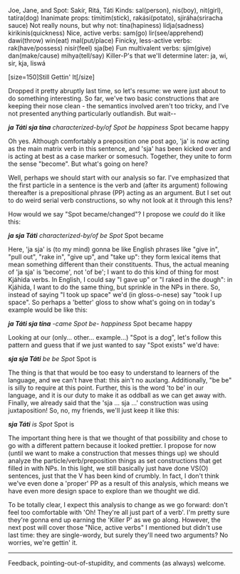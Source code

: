 Joe, Jane, and Spot: Sakír, Ritá, Táti
Kinds: sal(person), nis(boy), nit(girl), tatíra(dog)
Inanimate props: tímitim(stick), rakási(potato), sjiráha(sriracha sauce)
Not really nouns, but why not: tína(hapiness) lídja(sadness) kirikinís(quickness)
Nice, active verbs: sam(go) lir(see/apprehend) dawi(throw) win(eat) mal(put/place)
Finicky, less-active verbs: rak(have/possess) nisír(feel) sja(be)
Fun multivalent verbs: sjim(give) dan(make/cause) mihya(tell/say)
Killer-P's that we'll determine later: ja, wi, sir, kja, liswá

[size=150]Still Gettin' It[/size]

Dropped it pretty abruptly last time, so let's resume: we were just about to do something interesting. So far, we've two basic constructions that are keeping their nose clean - the semantics involved aren't too tricky, and I've not presented anything particularly outlandish. But wait--

**_ja Táti sja tína_**
_characterized-by/of Spot be happiness_
Spot became happy

Oh yes. Although comfortably a preposition one post ago, 'ja' is now acting as the main matrix verb in this sentence, and 'sja' has been kicked over and is acting at best as a case marker or somesuch. Together, they unite to form the sense "become". But what's going on here?

Well, perhaps we should start with our analysis so far. I've emphasized that the first particle in a sentence is the verb and (after its argument) following thereafter is a prepositional phrase (PP) acting as an argument. But I set out to do weird serial verb constructions, so why not look at it through this lens?

How would we say "Spot became/changed"? I propose we *could* do it like this:

**_ja sja Táti_**
_characterized-by/of be Spot_
Spot became

Here, 'ja sja' is (to my mind) gonna be like English phrases like "give in", "pull out", "rake in", "give up", and "take up": they form lexical items that mean something different than their constituents. Thus, the actual meaning of 'ja sja' is 'become', not 'of be'; I want to do this kind of thing for most Kjáhida verbs. In English, I could say "I gave up" or "I raked in the dough": in Kjáhida, I want to do the same thing, but sprinkle in the NPs in there. So, instead of saying "I took up space" we'd (in gloss-o-nese) say "took I up space". So perhaps a 'better' gloss to show what's going on in today's example would be like this:

**_ja Táti sja tína_**
_-came Spot be- happiness_
Spot became happy

Looking at our (only... other... example...) "Spot is a dog", let's follow this pattern and guess that if we just wanted to say "Spot exists" we'd have:

**_sja sja Táti_**
_be be Spot_
Spot is

The thing is that that would be too easy to understand to learners of the language, and we can't have that: this ain't no auxlang. Additionally, "be be" is silly to require at this point. Further, this is the word 'to be' in our language, and it is our duty to make it as oddball as we can get away with. Finally, we already said that the 'sja ... sja ...' construction was using juxtaposition! So, no, my friends, we'll just keep it like this:

**_sja Táti_**
_is Spot_
Spot is

The important thing here is that we thought of that possibility and chose to go with a different pattern because it looked prettier. I propose for now (until we want to make a construction that messes things up) we should analyze the particle/verb/preposition things as set constructions that get filled in with NPs. In this light, we still basically just have done VS(O) sentences, just that the V has been kind of crumbly. In fact, I don't think we've even done a 'proper' PP as a result of this analysis, which means we have even more design space to explore than we thought we did.

To be totally clear, I expect this analysis to change as we go forward: don't feel too comfortable with 'Oh! They're all just part of a verb'. I'm pretty sure they're gonna end up earning the 'Killer P' as we go along. However, the next post will cover those "Nice, active verbs" I mentioned but didn't use last time: they are single-wordy, but surely they'll need two arguments? No worries, we're gettin' it.

---------

Feedback, pointing-out-of-stupidity, and comments (as always) welcome.